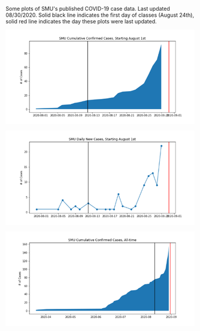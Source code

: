Some plots of SMU's published COVID-19 case data. Last updated 08/30/2020. Solid black line indicates the first day of classes (August 24th), solid red line indicates the day these plots were last updated.

![](cumulative_cases_starting_august.png)

![](daily_new_cases_starting_august.png)

![](cumulative_cases_all_time.png)

